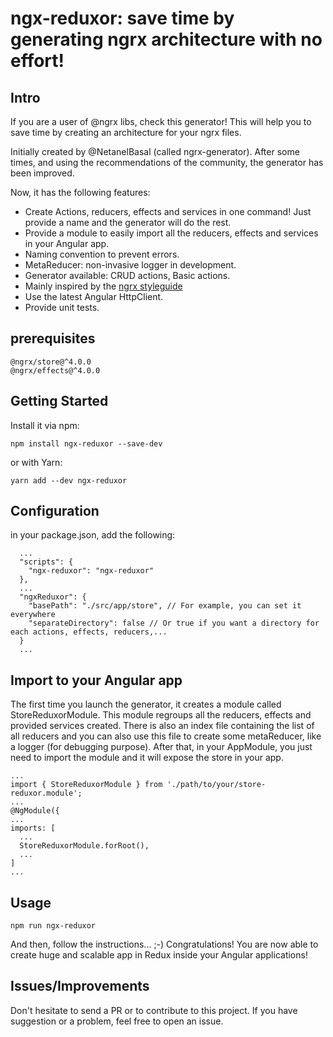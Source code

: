 # ngx-reduxor: save time by generating ngrx architecture with no effort!

## Intro
If you are a user of @ngrx libs, check this generator! This will help you to save time by creating an architecture for your ngrx files. 

Initially created by @NetanelBasal (called ngrx-generator). After some times, 
and using the recommendations of the community, the generator has been improved.

Now, it has the following features:
* Create Actions, reducers, effects and services in one command! Just provide a name and the generator will do the rest.
* Provide a module to easily import all the reducers, effects and services in your Angular app.
* Naming convention to prevent errors.
* MetaReducer: non-invasive logger in development.
* Generator available: CRUD actions, Basic actions.
* Mainly inspired by the [ngrx styleguide](https://github.com/orizens/ngrx-styleguide)
* Use the latest Angular HttpClient.
* Provide unit tests.

## prerequisites

```
@ngrx/store@^4.0.0
@ngrx/effects@^4.0.0
```

## Getting Started

Install it via npm:

```shell
npm install ngx-reduxor --save-dev
```

or with Yarn:
```shell
yarn add --dev ngx-reduxor
```

## Configuration

in your package.json, add the following:

```
  ...
  "scripts": {
    "ngx-reduxor": "ngx-reduxor"
  },
  ...
  "ngxReduxor": {
    "basePath": "./src/app/store", // For example, you can set it everywhere
    "separateDirectory": false // Or true if you want a directory for each actions, effects, reducers,...
  }
  ...
```

## Import to your Angular app
The first time you launch the generator, it creates a module called StoreReduxorModule.
This module regroups all the reducers, effects and provided services created.
There is also an index file containing the list of all reducers and you can also use this file to create some metaReducer,
like a logger (for debugging purpose). 
After that, in your AppModule, you just need to import the module and it will expose the store in your app.

```
...
import { StoreReduxorModule } from './path/to/your/store-reduxor.module';
...
@NgModule({
...
imports: [
  ...
  StoreReduxorModule.forRoot(),
  ...
]
...
```

## Usage

```shell
npm run ngx-reduxor
```

And then, follow the instructions... ;-)
Congratulations! You are now able to create huge and scalable app in Redux inside your Angular applications!

## Issues/Improvements
Don't hesitate to send a PR or to contribute to this project. If you have suggestion or a problem, feel free to open an issue.

